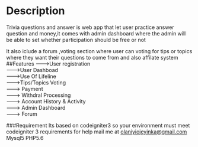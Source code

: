 # Description
Trivia questions and answer is web app that let user practice  answer question and money,it comes with admin dashboard where the admin will be able to set whether participation should be free or not<br>

It also iclude a forum ,voting section where user can voting for tips or topics where they want their questions to come from and also affilate system
##Features
--->User registration<br>
--->User Dashboad<br>
--->Use Of Lifeline<br>
--->Tips/Topics Voting<br>
---> Payment<br>
---> Withdral Processing<br>
---> Account History & Activity<br>
---> Admin Dashboard<br>
---> Forum



###Requirement
Its based on codeigniter3 so your environment must meet codeigniter 3 requirements for help mail me at olaniyiojeyinka@gmail.com
Mysql5 PHP5.6 




